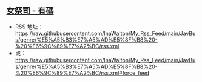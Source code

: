 ## [女祭司 - 有碼](https://www.javbus.com/genre/4k)
 - RSS 地址：https://raw.githubusercontent.com/InaWalton/My_Rss_Feed/main/JavBus/genre/%E5%A5%B3%E7%A5%AD%E5%8F%B8%20-%20%E6%9C%89%E7%A2%BC/rss.xml
 - 或：https://raw.githubusercontent.com/InaWalton/My_Rss_Feed/main/JavBus/genre/%E5%A5%B3%E7%A5%AD%E5%8F%B8%20-%20%E6%9C%89%E7%A2%BC/rss.xml#force_feed